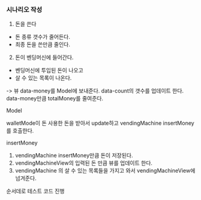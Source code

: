 ### 시나리오 작성 


1. 돈을 쓴다 
- 돈 종류 갯수가 줄어든다.
- 최종 돈을 쓴만큼 줄인다. 

2. 돈이 벤딩머신에 들어간다. 
- 벤딩머신에 투입된 돈이 나오고 
- 살 수 있는 목록이 나온다. 


->
뷰
data-money를  Model에 보내준다.
data-count의 갯수를 업데이트 한다. 
data-money만큼 totalMoney를 줄여준다.

Model 

walletMode이 돈 사용한 돈을 받아서 update하고 
vendingMachine insertMoney를 호출한다. 

insertMoney 
1. vendingMachine insertMoney만큼 돈이 저장된다.
2. vendingMachineView의  입력된 돈 만큼 뷰를 업데이트 한다.
3. vendingMachine 의 살 수 있는 목록들을 가지고 와서 vendingMachineView에 넘겨준다. 

순서데로 테스트 코드 진행 
